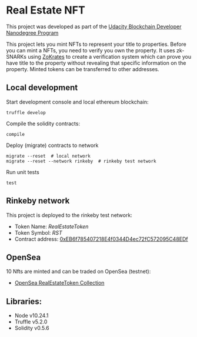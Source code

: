 # Real Estate NFT

This project was developed as part of the [Udacity Blockchain Developer Nanodegree Program](https://www.udacity.com/course/blockchain-developer-nanodegree--nd1309)

This project lets you mint NFTs to represent your 
title to properties. 
Before you can mint a NFTs, you need to verify you own the property. 
It uses zk-SNARKs using [ZoKrates](https://zokrates.github.io/) to create a verification 
system which can prove you have title to the property without revealing 
that specific information on the property. 
Minted tokens can be transferred to other addresses. 

## Local development

Start development console and local ethereum blockchain:
```shell script
truffle develop 
```
Compile the solidity contracts:
```shell script
compile
```
Deploy (migrate) contracts to network
```shell script
migrate --reset  # local network
migrate --reset --network rinkeby  # rinkeby test network
```
Run unit tests
```shell script
test
```


## Rinkeby network

This project is deployed to the rinkeby test network:

- Token Name: *RealEstateToken*
- Token Symbol: *RST*
- Contract address: [0xEB6f785407218E4f0344D4ec72fC572095C48EDf](https://rinkeby.etherscan.io/address/0xEB6f785407218E4f0344D4ec72fC572095C48EDf)

## OpenSea

10 Nfts are minted and can be traded on OpenSea (testnet):
- [OpenSea RealEstateToken Collection](https://testnets.opensea.io/collection/realestatetoken-udacity)

## Libraries:

- Node v10.24.1
- Truffle v5.2.0
- Solidity v0.5.6
